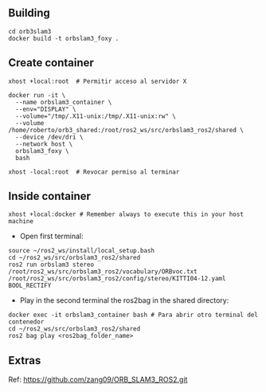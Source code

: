 ## Building
```
cd orb3slam3
docker build -t orbslam3_foxy .
```

## Create container

```
xhost +local:root  # Permitir acceso al servidor X

docker run -it \
  --name orbslam3_container \
  --env="DISPLAY" \
  --volume="/tmp/.X11-unix:/tmp/.X11-unix:rw" \
  --volume /home/roberto/orb3_shared:/root/ros2_ws/src/orbslam3_ros2/shared \
  --device /dev/dri \
  --network host \
  orbslam3_foxy \
  bash

xhost -local:root  # Revocar permiso al terminar
```

## Inside container

```
xhost +local:docker # Remember always to execute this in your host machine
```

- Open first terminal:
```
source ~/ros2_ws/install/local_setup.bash
cd ~/ros2_ws/src/orbslam3_ros2/shared
ros2 run orbslam3 stereo /root/ros2_ws/src/orbslam3_ros2/vocabulary/ORBvoc.txt /root/ros2_ws/src/orbslam3_ros2/config/stereo/KITTI04-12.yaml BOOL_RECTIFY
```
- Play in the second terminal the ros2bag in the shared directory:
```
docker exec -it orbslam3_container bash # Para abrir otro terminal del contenedor
cd ~/ros2_ws/src/orbslam3_ros2/shared
ros2 bag play <ros2bag_folder_name>
```

## Extras
 Ref: https://github.com/zang09/ORB_SLAM3_ROS2.git
